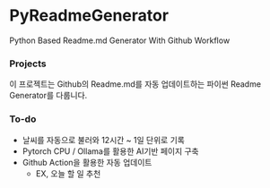 # PyReadmeGenerator
Python Based Readme.md Generator With Github Workflow

### Projects
이 프로젝트는 Github의 Readme.md를 자동 업데이트하는 파이썬 Readme Generator를 다룹니다.

### To-do
- 날씨를 자동으로 불러와 12시간 ~ 1일 단위로 기록
- Pytorch CPU / Ollama를 활용한 AI기반 페이지 구축
- Github Action을 활용한 자동 업데이트
    - EX, 오늘 할 일 추천